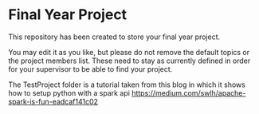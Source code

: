 # Final Year Project

This repository has been created to store your final year project.

You may edit it as you like, but please do not remove the default topics or the project members list. These need to stay as currently defined in order for your supervisor to be able to find your project.

The TestProject folder is a tutorial taken from this blog in which it shows how to setup python with a spark api https://medium.com/swlh/apache-spark-is-fun-eadcaf141c02
